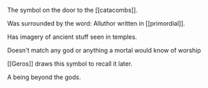 The symbol on the door to the [[catacombs]].

Was surrounded by the word: Alluthor written in [[primordial]].

Has imagery of ancient stuff seen in temples.

Doesn't match any god or anything a mortal would know of worship

[[Geros]] draws this symbol to recall it later.

A being beyond the gods.